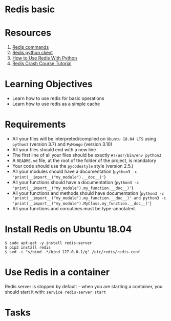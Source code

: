 # Redis basic
# Resources
1. [Redis commands](https://redis.io/commands/)
2. [Redis python client](https://redis-py.readthedocs.io/en/stable/)
3. [How to Use Redis With Python](https://realpython.com/python-redis/)
4. [Redis Crash Course Tutorial](https://www.youtube.com/watch?v=Hbt56gFj998)

# Learning Objectives
* Learn how to use redis for basic operations
* Learn how to use redis as a simple cache

# Requirements
* All your files will be interpreted/compiled on `Ubuntu 18.04 LTS` using `python3` (version 3.7) and `PyMongo` (version 3.10)
* All your files should end with a new line
* The first line of all your files should be exactly `#!/usr/bin/env python3`
* A `README.md` file, at the root of the folder of the project, is mandatory
* Your code should use the `pycodestyle` style (version 2.5.)
* All your modules should have a documentation (`python3 -c 'print(__import__("my_module").__doc__)'`)
* All your functions should have a documentation (`python3 -c 'print(__import__("my_module").my_function.__doc__)'`)
* All your functions and methods should have documentation (`python3 -c 'print(__import__("my_module").my_function.__doc__)' and python3 -c 'print(__import__("my_module").MyClass.my_function.__doc__)'`)
* All your functions and coroutines must be type-annotated.

# Install Redis on Ubuntu 18.04
```
$ sudo apt-get -y install redis-server
$ pip3 install redis
$ sed -i "s/bind .*/bind 127.0.0.1/g" /etc/redis/redis.conf
```

# Use Redis in a container
Redis server is stopped by default - when you are starting a container, you should start it with: `service redis-server start`

# Tasks
